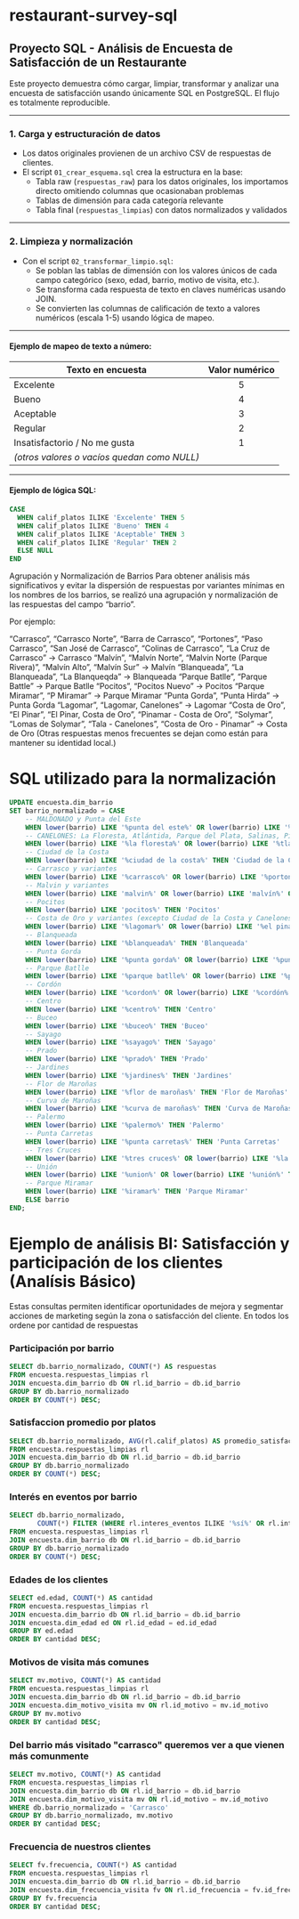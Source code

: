 # restaurant-survey-sql

## Proyecto SQL - Análisis de Encuesta de Satisfacción de un Restaurante

Este proyecto demuestra cómo cargar, limpiar, transformar y analizar una encuesta de satisfacción usando únicamente SQL en PostgreSQL. El flujo es totalmente reproducible.

---

### 1. Carga y estructuración de datos

- Los datos originales provienen de un archivo CSV de respuestas de clientes.
- El script `01_crear_esquema.sql` crea la estructura en la base:
  - Tabla raw (`respuestas_raw`) para los datos originales, los importamos directo omitiendo columnas que ocasionaban problemas
  - Tablas de dimensión para cada categoría relevante
  - Tabla final (`respuestas_limpias`) con datos normalizados y validados

---

### 2. Limpieza y normalización

- Con el script `02_transformar_limpio.sql`:
  - Se poblan las tablas de dimensión con los valores únicos de cada campo categórico (sexo, edad, barrio, motivo de visita, etc.).
  - Se transforma cada respuesta de texto en claves numéricas usando JOIN.
  - Se convierten las columnas de calificación de texto a valores numéricos (escala 1-5) usando lógica de mapeo.

---

#### Ejemplo de mapeo de texto a número:

| Texto en encuesta                | Valor numérico |
|----------------------------------|:--------------:|
| Excelente                        |       5        |
| Bueno                            |       4        |
| Aceptable                        |       3        |
| Regular                          |       2        |
| Insatisfactorio / No me gusta    |       1        |
| *(otros valores o vacíos quedan como NULL)* |   |

---

#### Ejemplo de lógica SQL:

```sql
CASE
  WHEN calif_platos ILIKE 'Excelente' THEN 5
  WHEN calif_platos ILIKE 'Bueno' THEN 4
  WHEN calif_platos ILIKE 'Aceptable' THEN 3
  WHEN calif_platos ILIKE 'Regular' THEN 2
  ELSE NULL
END
```

Agrupación y Normalización de Barrios
Para obtener análisis más significativos y evitar la dispersión de respuestas por variantes mínimas en los nombres de los barrios, se realizó una agrupación y normalización de las respuestas del campo “barrio”.

Por ejemplo:

“Carrasco”, “Carrasco Norte”, “Barra de Carrasco”, “Portones”, “Paso Carrasco”, “San José de Carrasco”, “Colinas de Carrasco”, “La Cruz de Carrasco” → Carrasco
“Malvín”, “Malvín Norte”, “Malvin Norte (Parque Rivera)”, “Malvín Alto”, “Malvín Sur” → Malvín
“Blanqueada”, “La Blanqueada”, “La Blanqueqda” → Blanqueada
“Parque Batlle”, “Parque Battle” → Parque Batlle
“Pocitos”, “Pocitos Nuevo” → Pocitos
“Parque Miramar”, “P Miramar” → Parque Miramar
“Punta Gorda”, “Punta Hirda” → Punta Gorda
“Lagomar”, “Lagomar, Canelones” → Lagomar
“Costa de Oro”, “El Pinar”, “El Pinar, Costa de Oro”, “Pinamar - Costa de Oro”, “Solymar”, “Lomas de Solymar”, “Tala - Canelones”, “Costa de Oro - Pinamar” → Costa de Oro
(Otras respuestas menos frecuentes se dejan como están para mantener su identidad local.)

# SQL utilizado para la normalización
```sql
UPDATE encuesta.dim_barrio
SET barrio_normalizado = CASE
    -- MALDONADO y Punta del Este
    WHEN lower(barrio) LIKE '%punta del este%' OR lower(barrio) LIKE '%maldonado%' OR lower(barrio) LIKE '%san francisco%' OR lower(barrio) LIKE '%pinares%' THEN 'Maldonado'
    -- CANELONES: La Floresta, Atlántida, Parque del Plata, Salinas, Pinamar, Colonia Valdense, Barros Blancos, Tala
    WHEN lower(barrio) LIKE '%la floresta%' OR lower(barrio) LIKE '%tlantida%' OR lower(barrio) LIKE '%parque del plata%' OR lower(barrio) LIKE '%salinas%' OR lower(barrio) LIKE '%pinamar%' OR lower(barrio) LIKE '%colonia valdense%' OR lower(barrio) LIKE '%barros blancos%' OR lower(barrio) LIKE '%tala%' THEN 'Canelones'
    -- Ciudad de la Costa
    WHEN lower(barrio) LIKE '%ciudad de la costa%' THEN 'Ciudad de la Costa'
    -- Carrasco y variantes
    WHEN lower(barrio) LIKE '%carrasco%' OR lower(barrio) LIKE '%portones%' OR lower(barrio) LIKE '%aeropuerto%' THEN 'Carrasco'
    -- Malvin y variantes
    WHEN lower(barrio) LIKE 'malvin%' OR lower(barrio) LIKE 'malvín%' OR lower(barrio) LIKE '%parque rivera%' THEN 'Malvin'
    -- Pocitos
    WHEN lower(barrio) LIKE 'pocitos%' THEN 'Pocitos'
    -- Costa de Oro y variantes (excepto Ciudad de la Costa y Canelones ya tratados arriba)
    WHEN lower(barrio) LIKE '%lagomar%' OR lower(barrio) LIKE '%el pinar%' OR lower(barrio) LIKE '%solymar%' OR lower(barrio) LIKE '%lomas de solymar%' OR lower(barrio) LIKE '%shangril%' OR lower(barrio) LIKE '%inar' OR lower(barrio) LIKE '%ando' OR lower(barrio) LIKE '%osta de oro' THEN 'Costa de Oro'
    -- Blanqueada
    WHEN lower(barrio) LIKE '%blanqueada%' THEN 'Blanqueada'
    -- Punta Gorda
    WHEN lower(barrio) LIKE '%punta gorda%' OR lower(barrio) LIKE '%punta hirda%' THEN 'Punta Gorda'
    -- Parque Batlle
    WHEN lower(barrio) LIKE '%parque batlle%' OR lower(barrio) LIKE '%parque battle%' THEN 'Parque Batlle'
    -- Cordón
    WHEN lower(barrio) LIKE '%cordon%' OR lower(barrio) LIKE '%cordón%' THEN 'Cordón'
    -- Centro
    WHEN lower(barrio) LIKE '%centro%' THEN 'Centro'
    -- Buceo
    WHEN lower(barrio) LIKE '%buceo%' THEN 'Buceo'
    -- Sayago
    WHEN lower(barrio) LIKE '%sayago%' THEN 'Sayago'
    -- Prado
    WHEN lower(barrio) LIKE '%prado%' THEN 'Prado'
    -- Jardines
    WHEN lower(barrio) LIKE '%jardines%' THEN 'Jardines'
    -- Flor de Maroñas
    WHEN lower(barrio) LIKE '%flor de maroñas%' THEN 'Flor de Maroñas'
    -- Curva de Maroñas
    WHEN lower(barrio) LIKE '%curva de maroñas%' THEN 'Curva de Maroñas'
    -- Palermo
    WHEN lower(barrio) LIKE '%palermo%' THEN 'Palermo'
    -- Punta Carretas
    WHEN lower(barrio) LIKE '%punta carretas%' THEN 'Punta Carretas'
    -- Tres Cruces
    WHEN lower(barrio) LIKE '%tres cruces%' OR lower(barrio) LIKE '%la comercial tres cruces%' THEN 'Tres Cruces'
    -- Unión
    WHEN lower(barrio) LIKE '%union%' OR lower(barrio) LIKE '%unión%' THEN 'Unión'
    -- Parque Miramar
    WHEN lower(barrio) LIKE '%iramar%' THEN 'Parque Miramar'
    ELSE barrio
END;
```

# Ejemplo de análisis BI: Satisfacción y participación de los clientes (Analísis Básico)
Estas consultas permiten identificar oportunidades de mejora y segmentar acciones de marketing según la zona o satisfacción del cliente. En todos los ordene por cantidad de respuestas

### Participación por barrio
```sql
SELECT db.barrio_normalizado, COUNT(*) AS respuestas
FROM encuesta.respuestas_limpias rl
JOIN encuesta.dim_barrio db ON rl.id_barrio = db.id_barrio
GROUP BY db.barrio_normalizado
ORDER BY COUNT(*) DESC;
```
### Satisfaccion promedio por platos
```sql
SELECT db.barrio_normalizado, AVG(rl.calif_platos) AS promedio_satisfaccion
FROM encuesta.respuestas_limpias rl
JOIN encuesta.dim_barrio db ON rl.id_barrio = db.id_barrio
GROUP BY db.barrio_normalizado
ORDER BY COUNT(*) DESC;
```
### Interés en eventos por barrio
```sql
SELECT db.barrio_normalizado, 
       COUNT(*) FILTER (WHERE rl.interes_eventos ILIKE '%sí%' OR rl.interes_eventos ILIKE '%si%') * 1.0 / COUNT(*) AS porcentaje_interes
FROM encuesta.respuestas_limpias rl
JOIN encuesta.dim_barrio db ON rl.id_barrio = db.id_barrio
GROUP BY db.barrio_normalizado
ORDER BY COUNT(*) DESC;
```
### Edades de los clientes
```sql
SELECT ed.edad, COUNT(*) AS cantidad
FROM encuesta.respuestas_limpias rl
JOIN encuesta.dim_barrio db ON rl.id_barrio = db.id_barrio
JOIN encuesta.dim_edad ed ON rl.id_edad = ed.id_edad
GROUP BY ed.edad
ORDER BY cantidad DESC;
```
### Motivos de visita más comunes
```sql
SELECT mv.motivo, COUNT(*) AS cantidad
FROM encuesta.respuestas_limpias rl
JOIN encuesta.dim_barrio db ON rl.id_barrio = db.id_barrio
JOIN encuesta.dim_motivo_visita mv ON rl.id_motivo = mv.id_motivo
GROUP BY mv.motivo
ORDER BY cantidad DESC;
```
### Del barrio más visitado "carrasco" queremos ver a que vienen más comunmente
```sql
SELECT mv.motivo, COUNT(*) AS cantidad
FROM encuesta.respuestas_limpias rl
JOIN encuesta.dim_barrio db ON rl.id_barrio = db.id_barrio
JOIN encuesta.dim_motivo_visita mv ON rl.id_motivo = mv.id_motivo
WHERE db.barrio_normalizado = 'Carrasco'
GROUP BY db.barrio_normalizado, mv.motivo
ORDER BY cantidad DESC;
```
### Frecuencia de nuestros clientes
```sql
SELECT fv.frecuencia, COUNT(*) AS cantidad
FROM encuesta.respuestas_limpias rl
JOIN encuesta.dim_barrio db ON rl.id_barrio = db.id_barrio
JOIN encuesta.dim_frecuencia_visita fv ON rl.id_frecuencia = fv.id_frecuencia
GROUP BY fv.frecuencia
ORDER BY cantidad DESC;
```

